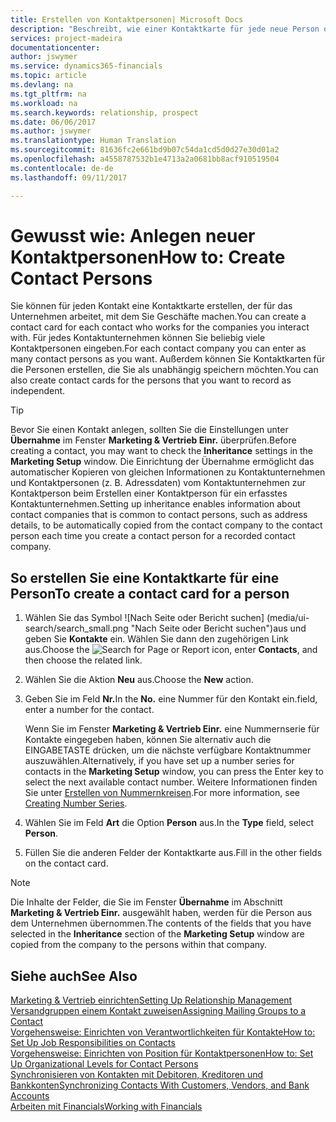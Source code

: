 ```yaml
---
title: Erstellen von Kontaktpersonen| Microsoft Docs
description: "Beschreibt, wie einer Kontaktkarte für jede neue Person oder potentielle neuen Kunden erstellt wird, mit dem Sie eine Geschäftsbeziehung haben."
services: project-madeira
documentationcenter: 
author: jswymer
ms.service: dynamics365-financials
ms.topic: article
ms.devlang: na
ms.tgt_pltfrm: na
ms.workload: na
ms.search.keywords: relationship, prospect
ms.date: 06/06/2017
ms.author: jswymer
ms.translationtype: Human Translation
ms.sourcegitcommit: 81636fc2e661bd9b07c54da1cd5d0d27e30d01a2
ms.openlocfilehash: a4558787532b1e4713a2a0681bb8acf910519504
ms.contentlocale: de-de
ms.lasthandoff: 09/11/2017

---
```

# <a name="how-to-create-contact-persons"></a><span data-ttu-id="f4e4f-103">Gewusst wie: Anlegen neuer Kontaktpersonen</span><span class="sxs-lookup"><span data-stu-id="f4e4f-103">How to: Create Contact Persons</span></span>
<span data-ttu-id="f4e4f-104">Sie können für jeden Kontakt eine Kontaktkarte erstellen, der für das Unternehmen arbeitet, mit dem Sie Geschäfte machen.</span><span class="sxs-lookup"><span data-stu-id="f4e4f-104">You can create a contact card for each contact who works for the companies you interact with.</span></span> <span data-ttu-id="f4e4f-105">Für jedes Kontaktunternehmen können Sie beliebig viele Kontaktpersonen eingeben.</span><span class="sxs-lookup"><span data-stu-id="f4e4f-105">For each contact company you can enter as many contact persons as you want.</span></span> <span data-ttu-id="f4e4f-106">Außerdem können Sie Kontaktkarten für die Personen erstellen, die Sie als unabhängig speichern möchten.</span><span class="sxs-lookup"><span data-stu-id="f4e4f-106">You can also create contact cards for the persons that you want to record as independent.</span></span>

> [!TIP]  
>   <span data-ttu-id="f4e4f-107">Bevor Sie einen Kontakt anlegen, sollten Sie die Einstellungen unter **Übernahme** im Fenster **Marketing & Vertrieb Einr.** überprüfen.</span><span class="sxs-lookup"><span data-stu-id="f4e4f-107">Before creating a contact, you may want to check the **Inheritance** settings in the **Marketing Setup** window.</span></span> <span data-ttu-id="f4e4f-108">Die Einrichtung der Übernahme ermöglicht das automatischer Kopieren von gleichen Informationen zu Kontaktunternehmen und Kontaktpersonen (z. B. Adressdaten) vom Kontaktunternehmen zur Kontaktperson beim Erstellen einer Kontaktperson für ein erfasstes Kontaktunternehmen.</span><span class="sxs-lookup"><span data-stu-id="f4e4f-108">Setting up inheritance enables information about contact companies that is common to contact persons, such as address details, to be automatically copied from the contact company to the contact person each time you create a contact person for a recorded contact company.</span></span>

## <a name="to-create-a-contact-card-for-a-person"></a><span data-ttu-id="f4e4f-109">So erstellen Sie eine Kontaktkarte für eine Person</span><span class="sxs-lookup"><span data-stu-id="f4e4f-109">To create a contact card for a person</span></span>
1. <span data-ttu-id="f4e4f-110">Wählen Sie das Symbol ![Nach Seite oder Bericht suchen] (media/ui-search/search_small.png "Nach Seite oder Bericht suchen")aus und geben Sie **Kontakte** ein. Wählen Sie dann den zugehörigen Link aus.</span><span class="sxs-lookup"><span data-stu-id="f4e4f-110">Choose the ![Search for Page or Report](media/ui-search/search_small.png "Search for Page or Report icon") icon, enter **Contacts**, and then choose the related link.</span></span>
2. <span data-ttu-id="f4e4f-111">Wählen Sie die Aktion **Neu** aus.</span><span class="sxs-lookup"><span data-stu-id="f4e4f-111">Choose the **New** action.</span></span>
3. <span data-ttu-id="f4e4f-112">Geben Sie im Feld **Nr.**</span><span class="sxs-lookup"><span data-stu-id="f4e4f-112">In the **No.**</span></span> <span data-ttu-id="f4e4f-113">eine Nummer für den Kontakt ein.</span><span class="sxs-lookup"><span data-stu-id="f4e4f-113">field, enter a number for the contact.</span></span>

    <span data-ttu-id="f4e4f-114">Wenn Sie im Fenster **Marketing & Vertrieb Einr.** eine Nummernserie für Kontakte eingegeben haben, können Sie alternativ auch die EINGABETASTE drücken, um die nächste verfügbare Kontaktnummer auszuwählen.</span><span class="sxs-lookup"><span data-stu-id="f4e4f-114">Alternatively, if you have set up a number series for contacts in the **Marketing Setup** window, you can press the Enter key to select the next available contact number.</span></span> <span data-ttu-id="f4e4f-115">Weitere Informationen finden Sie unter [Erstellen von Nummernkreisen](ui-create-number-series.md).</span><span class="sxs-lookup"><span data-stu-id="f4e4f-115">For more information, see [Creating Number Series](ui-create-number-series.md).</span></span>
4. <span data-ttu-id="f4e4f-116">Wählen Sie im Feld **Art** die Option **Person** aus.</span><span class="sxs-lookup"><span data-stu-id="f4e4f-116">In the **Type** field, select **Person**.</span></span>
5. <span data-ttu-id="f4e4f-117">Füllen Sie die anderen Felder der Kontaktkarte aus.</span><span class="sxs-lookup"><span data-stu-id="f4e4f-117">Fill in the other fields on the contact card.</span></span>

> [!NOTE]  
>   <span data-ttu-id="f4e4f-118">Die Inhalte der Felder, die Sie im Fenster **Übernahme** im Abschnitt **Marketing & Vertrieb Einr.** ausgewählt haben, werden für die Person aus dem Unternehmen übernommen.</span><span class="sxs-lookup"><span data-stu-id="f4e4f-118">The contents of the fields that you have selected in the **Inheritance** section of the **Marketing Setup** window are copied from the company to the persons within that company.</span></span>

## <a name="see-also"></a><span data-ttu-id="f4e4f-119">Siehe auch</span><span class="sxs-lookup"><span data-stu-id="f4e4f-119">See Also</span></span>
[<span data-ttu-id="f4e4f-120">Marketing & Vertrieb einrichten</span><span class="sxs-lookup"><span data-stu-id="f4e4f-120">Setting Up Relationship Management</span></span>](marketing-setup-marketing.md)  
[<span data-ttu-id="f4e4f-121">Versandgruppen einem Kontakt zuweisen</span><span class="sxs-lookup"><span data-stu-id="f4e4f-121">Assigning Mailing Groups to a Contact</span></span>](marketing-mailing-groups.md#AssignMailGroupContact)  
[<span data-ttu-id="f4e4f-122">Vorgehensweise: Einrichten von Verantwortlichkeiten für Kontakte</span><span class="sxs-lookup"><span data-stu-id="f4e4f-122">How to: Set Up Job Responsibilities on Contacts</span></span>](marketing-job-responsibilities.md)  
[<span data-ttu-id="f4e4f-123">Vorgehensweise: Einrichten von Position für Kontaktpersonen</span><span class="sxs-lookup"><span data-stu-id="f4e4f-123">How to: Set Up Organizational Levels for Contact Persons</span></span>](marketing-organizational-levels.md)  
[<span data-ttu-id="f4e4f-124">Synchronisieren von Kontakten mit Debitoren, Kreditoren und Bankkonten</span><span class="sxs-lookup"><span data-stu-id="f4e4f-124">Synchronizing Contacts With Customers, Vendors, and Bank Accounts</span></span>](marketing-synchronize-contacts-customers-vendors-bank-accounts.md)  
[<span data-ttu-id="f4e4f-125">Arbeiten mit Financials</span><span class="sxs-lookup"><span data-stu-id="f4e4f-125">Working with Financials</span></span>](ui-work-product.md)  

